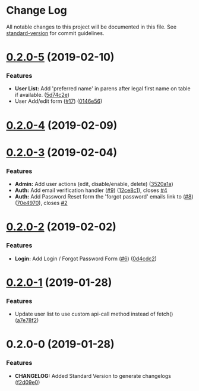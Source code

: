 # Change Log

All notable changes to this project will be documented in this file. See [standard-version](https://github.com/conventional-changelog/standard-version) for commit guidelines.

<a name="0.2.0-5"></a>
# [0.2.0-5](https://github.com/willvincent/mny-ui/compare/v0.2.0-4...v0.2.0-5) (2019-02-10)


### Features

* **User List:** Add 'preferred name' in parens after legal first name on table if available. ([5d74c2e](https://github.com/willvincent/mny-ui/commit/5d74c2e))
* User Add/edit form ([#17](https://github.com/willvincent/mny-ui/issues/17)) ([0146e56](https://github.com/willvincent/mny-ui/commit/0146e56))



<a name="0.2.0-4"></a>
# [0.2.0-4](https://github.com/willvincent/mny-ui/compare/v0.2.0-3...v0.2.0-4) (2019-02-09)



<a name="0.2.0-3"></a>
# [0.2.0-3](https://github.com/willvincent/mny-ui/compare/v0.2.0-2...v0.2.0-3) (2019-02-04)


### Features

* **Admin:** Add user actions (edit, disable/enable, delete) ([3520a1a](https://github.com/willvincent/mny-ui/commit/3520a1a))
* **Auth:** Add email verification handler ([#9](https://github.com/willvincent/mny-ui/issues/9)) ([12ce8c1](https://github.com/willvincent/mny-ui/commit/12ce8c1)), closes [#4](https://github.com/willvincent/mny-ui/issues/4)
* **Auth:** Add Password Reset form the 'forgot password' emails link to ([#8](https://github.com/willvincent/mny-ui/issues/8)) ([70e4970](https://github.com/willvincent/mny-ui/commit/70e4970)), closes [#2](https://github.com/willvincent/mny-ui/issues/2)



<a name="0.2.0-2"></a>
# [0.2.0-2](https://github.com/willvincent/mny-ui/compare/v0.2.0-1...v0.2.0-2) (2019-02-02)


### Features

* **Login:** Add Login / Forgot Password Form ([#6](https://github.com/willvincent/mny-ui/issues/6)) ([0d4cdc2](https://github.com/willvincent/mny-ui/commit/0d4cdc2))



<a name="0.2.0-1"></a>
# [0.2.0-1](https://github.com/willvincent/mny-ui/compare/v0.2.0-0...v0.2.0-1) (2019-01-28)


### Features

* Update user list to use custom api-call method instead of fetch() ([a7e78f2](https://github.com/willvincent/mny-ui/commit/a7e78f2))



<a name="0.2.0-0"></a>
# 0.2.0-0 (2019-01-28)


### Features

* **CHANGELOG:** Added Standard Version to generate changelogs ([f2d09e0](https://github.com/willvincent/mny-ui/commit/f2d09e0))
